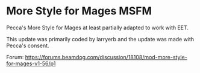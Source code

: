 # More Style for Mages MSFM
Pecca's More Style for Mages at least partially adapted to work with EET.

This update was primarily coded by larryerb and the update was made with Pecca's consent.

Forum: https://forums.beamdog.com/discussion/18108/mod-more-style-for-mages-v1-56/p1
